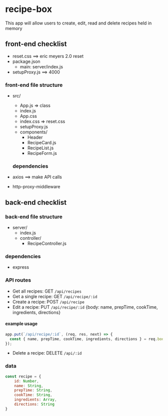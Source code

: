 # recipe-box
This app will allow users to create, edit, read and delete recipes held in memory

## front-end checklist

- reset.css ==> eric meyers 2.0 reset
- package.json
  - main: server/index.js
- setupProxy.js ==> 4000

### front-end file structure

- src/
  - App.js => class
  - index.js
  - App.css
  - index.css => reset.css
  - setupProxy.js
  - components/
    - Header
    - RecipeCard.js
    - RecipeList.js
    - RecipeForm.js
  
  ### dependencies

- axios ==> make API calls
- http-proxy-middleware

## back-end checklist

### back-end file structure

- server/
  - index.js
  - controller/
    - RecipeController.js

### dependencies

- express

### API routes

- Get all recipes: GET `/api/recipes`
- Get a single recipe: GET `/api/recipe/:id`
- Create a recipe: POST `/api/recipe`
- Edit a recipe: PUT `/api/recipe/:id` {body: name, prepTime, cookTime, ingredients, directions}

#### example usage
```js
app.put(`/api/recipe/:id`, (req, res, next) => {
  const { name, prepTime, cookTime, ingredients, directions } = req.body;
});
```
- Delete a recipe: DELETE `/api/:id`

### data

```js
const recipe = {
    id: Number,
    name: String,
    prepTime: String,
    cookTime: String,
    ingredients: Array,
    directions: String
}
```
